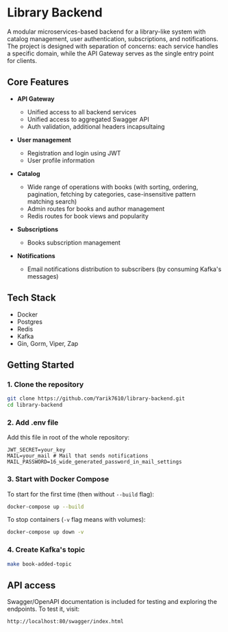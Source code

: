 # Library Backend

A modular microservices-based backend for a library-like system with catalog management, user authentication, subscriptions, and notifications.
The project is designed with separation of concerns: each service handles a specific domain, while the API Gateway serves as the single entry point for clients.

## Core Features

- **API Gateway**

  - Unified access to all backend services
  - Unified access to aggregated Swagger API
  - Auth validation, additional headers incapsultaing

- **User management**

  - Registration and login using JWT
  - User profile information

- **Catalog**

  - Wide range of operations with books (with sorting, ordering, pagination, fetching by categories, case-insensitive pattern matching search)
  - Admin routes for books and author management
  - Redis routes for book views and popularity

- **Subscriptions**

  - Books subscription management

- **Notifications**

  - Email notifications distribution to subscribers (by consuming Kafka's messages)

## Tech Stack

- Docker
- Postgres
- Redis
- Kafka
- Gin, Gorm, Viper, Zap

## Getting Started

### 1. Clone the repository

```bash
git clone https://github.com/Yarik7610/library-backend.git
cd library-backend
```

### 2. Add .env file

Add this file in root of the whole repository:

```env
JWT_SECRET=your_key
MAIL=your_mail # Mail that sends notifications
MAIL_PASSWORD=16_wide_generated_password_in_mail_settings
```

### 3. Start with Docker Compose

To start for the first time (then without `--build` flag):

```bash
docker-compose up --build
```

To stop containers (`-v` flag means with volumes):

```bash
docker-compose up down -v
```

### 4. Create Kafka's topic

```bash
make book-added-topic
```

## API access

Swagger/OpenAPI documentation is included for testing and exploring the endpoints. To test it, visit:

```
http://localhost:80/swagger/index.html
```

